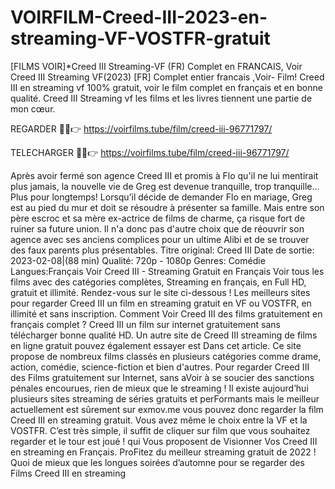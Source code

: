 # VOIRFILM-Creed-III-2023-en-streaming-VF-VOSTFR-gratuit
[FILMS VOIR]*Creed III Streaming-VF (FR) Complet en FRANCAIS, Voir Creed III Streaming VF(2023) [FR] Complet entier francais ,Voir- Film! Creed III en streaming vf 100% gratuit, voir le film complet en français et en bonne qualité. Creed III Streaming vf les films et les livres tiennent une partie de mon cœur.

REGARDER 🔴✅👉 https://voirfilms.tube/film/creed-iii-96771797/

TELECHARGER 🔴✅👉 https://voirfilms.tube/film/creed-iii-96771797/

Après avoir fermé son agence Creed III et promis à Flo qu'il ne lui mentirait plus jamais, la nouvelle vie de Greg est devenue tranquille, trop tranquille... Plus pour longtemps! Lorsqu’il décide de demander Flo en mariage, Greg est au pied du mur et doit se résoudre à présenter sa famille. Mais entre son père escroc et sa mère ex-actrice de films de charme, ça risque fort de ruiner sa future union. Il n'a donc pas d'autre choix que de réouvrir son agence avec ses anciens complices pour un ultime Alibi et de se trouver des faux parents plus présentables. Titre original: Creed III Date de sortie: 2023-02-08|(88 min) Qualité: 720p - 1080p Genres: Comédie Langues:Français Voir Creed III - Streaming Gratuit en Français Voir tous les films avec des catégories complètes, Streaming en français, en Full HD, gratuit et illimité. Rendez-vous sur le site ci-dessous ! Les meilleurs sites pour regarder Creed III un film en streaming gratuit en VF ou VOSTFR, en illimité et sans inscription. Comment Voir Creed III des films gratuitement en français complet ? Creed III un film sur internet gratuitement sans télécharger bonne qualité HD. Un autre site de Creed III streaming de films en ligne gratuit pouvez également essayer est Dans cet article. Ce site propose de nombreux films classés en plusieurs catégories comme drame, action, comédie, science-fiction et bien d'autres. Pour regarder Creed III des Films gratuitement sur Internet, sans aVoir à se soucier des sanctions pénales encourues, rien de mieux que le streaming ! Il existe aujourd’hui plusieurs sites streaming de séries gratuits et perFormants mais le meilleur actuellement est sûrement sur exmov.me vous pouvez donc regarder la film Creed III en streaming gratuit. Vous avez même le choix entre la VF et la VOSTFR. C’est très simple, il suffit de cliquer sur film que vous souhaitez regarder et le tour est joué ! qui Vous proposent de Visionner Vos Creed III en streaming en Français. ProFitez du meilleur streaming gratuit de 2022 ! Quoi de mieux que les longues soirées d’automne pour se regarder des Films Creed III en streaming
